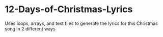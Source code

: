 # 12-Days-of-Christmas-Lyrics
Uses loops, arrays, and text files to generate the lyrics for this Christmas song in 2 different ways
